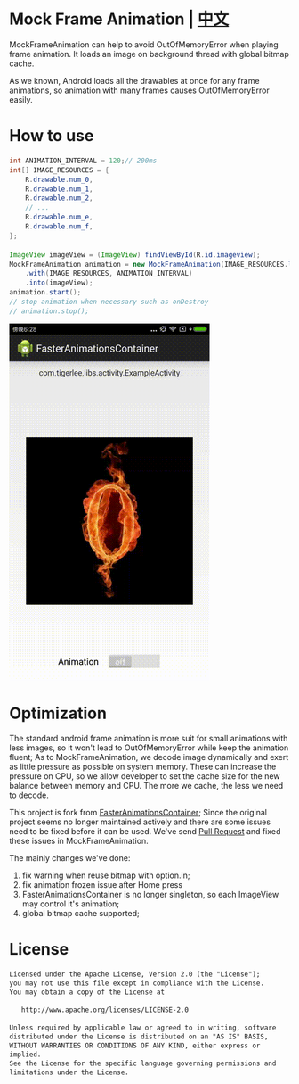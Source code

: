 # Mock Frame Animation | [中文](index-zh)

MockFrameAnimation can help to avoid OutOfMemoryError when playing frame animation.
It loads an image on background thread with global bitmap cache.

As we known, Android loads all the drawables at once for any frame animations, so animation with 
many frames causes OutOfMemoryError easily. 

# How to use

```java
int ANIMATION_INTERVAL = 120;// 200ms
int[] IMAGE_RESOURCES = {
    R.drawable.num_0,
    R.drawable.num_1,
    R.drawable.num_2,
    // ...
    R.drawable.num_e,
    R.drawable.num_f,
};

ImageView imageView = (ImageView) findViewById(R.id.imageview);
MockFrameAnimation animation = new MockFrameAnimation(IMAGE_RESOURCES.length)
    .with(IMAGE_RESOURCES, ANIMATION_INTERVAL)
    .into(imageView);
animation.start();
// stop animation when necessary such as onDestroy
// animation.stop();

```

![Animation](device-2017-09-01-182900.gif)

# Optimization
The standard android frame animation is more suit for small animations with less images, so it 
won't lead to OutOfMemoryError while keep the animation fluent; As to MockFrameAnimation, we decode 
image dynamically and exert as little pressure as possible on system memory. These can increase the
 pressure on CPU, so we allow developer to set the cache size for the new balance between memory and
 CPU. The more we cache, the less we need to decode.

This project is fork from [FasterAnimationsContainer](https://github.com/tigerjj/FasterAnimationsContainer);
Since the original project seems no longer maintained actively and there are some issues 
need to be fixed before it can be used. We've send [Pull Request](https://github.com/tigerjj/FasterAnimationsContainer/issues/11)
 and fixed these issues in MockFrameAnimation.
 
The mainly changes we've done:

1. fix warning when reuse bitmap with option.in;
2. fix animation frozen issue after Home press
3. FasterAnimationsContainer is no longer singleton, so each ImageView may control it's animation;
4. global bitmap cache supported;

# License

```
Licensed under the Apache License, Version 2.0 (the "License");
you may not use this file except in compliance with the License.
You may obtain a copy of the License at

   http://www.apache.org/licenses/LICENSE-2.0

Unless required by applicable law or agreed to in writing, software
distributed under the License is distributed on an "AS IS" BASIS,
WITHOUT WARRANTIES OR CONDITIONS OF ANY KIND, either express or implied.
See the License for the specific language governing permissions and
limitations under the License.
```

